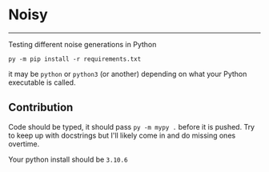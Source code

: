 # Noisy
---
Testing different noise generations in Python

`py -m pip install -r requirements.txt`

it may be `python` or `python3` (or another) depending on what your Python executable is called.

## Contribution
Code should be typed, it should pass `py -m mypy .` before it is pushed. Try to keep up with docstrings but I'll likely come in and do missing ones overtime.

Your python install should be `3.10.6`